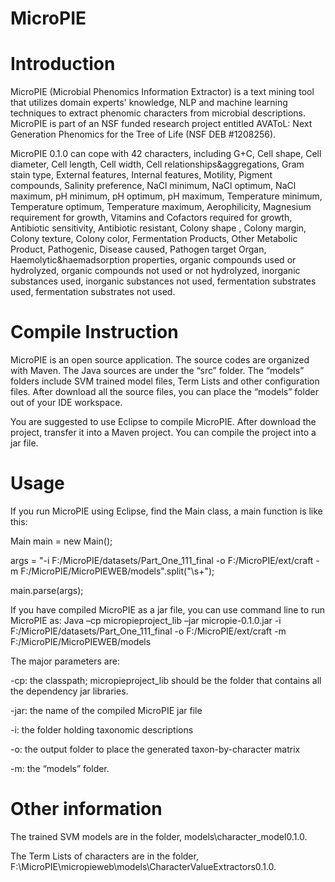 MicroPIE
=========================================


Introduction
====================
MicroPIE (Microbial Phenomics Information Extractor) is a text mining tool that utilizes domain experts' knowledge, NLP and machine learning techniques to extract phenomic characters from microbial descriptions. MicroPIE is part of an NSF funded research project entitled AVAToL: Next Generation Phenomics for the Tree of Life (NSF DEB #1208256).

MicroPIE 0.1.0 can cope with 42 characters, including G+C, Cell shape, Cell diameter, Cell length, Cell width, Cell relationships&aggregations, Gram stain type, External features, Internal features, Motility, Pigment compounds, Salinity preference, NaCl minimum, NaCl optimum, NaCl maximum, pH minimum, pH optimum, pH maximum, Temperature minimum, Temperature optimum, Temperature maximum, Aerophilicity, Magnesium requirement for growth, Vitamins and Cofactors required for growth, Antibiotic sensitivity, Antibiotic resistant, Colony shape , Colony margin, Colony texture, Colony color, Fermentation Products, Other Metabolic Product, Pathogenic, Disease caused, Pathogen target Organ, Haemolytic&haemadsorption properties, organic compounds used or hydrolyzed, organic compounds not used or not hydrolyzed, inorganic substances used, inorganic substances not used, fermentation substrates used, fermentation substrates not used.

Compile Instruction
====================
MicroPIE is an open source application. The source codes are organized with Maven.  The Java sources are under the “src” folder. The “models” folders include SVM trained model files, Term Lists and other configuration files. After download all the source files, you can place the “models” folder out of your IDE workspace.

You are suggested to use Eclipse to compile MicroPIE. After download the project, transfer it into a Maven project. You can compile the project into a jar file.

Usage
====================
If you run MicroPIE using Eclipse, find the Main class, a main function is like this:

Main main = new Main();

args = "-i F:/MicroPIE/datasets/Part_One_111_final -o F:/MicroPIE/ext/craft -m F:/MicroPIE/MicroPIEWEB/models".split("\\s+");
		
main.parse(args);

If you have compiled MicroPIE as a jar file, you can use command line to run MicroPIE as:
	Java –cp micropieproject_lib –jar micropie-0.1.0.jar -i F:/MicroPIE/datasets/Part_One_111_final -o F:/MicroPIE/ext/craft -m F:/MicroPIE/MicroPIEWEB/models

The major parameters are:

-cp: the classpath;  micropieproject_lib should be the folder that contains all the dependency jar libraries.

-jar: the name of the compiled MicroPIE jar file

-i: the folder holding taxonomic descriptions

-o: the output folder to place the generated taxon-by-character matrix

-m: the “models” folder.



Other information
=========
The trained SVM models are in the folder, models\character_model0.1.0.

The Term Lists of characters are in the folder, F:\MicroPIE\micropieweb\models\CharacterValueExtractors0.1.0.
